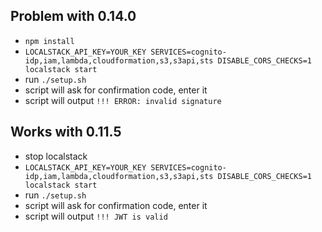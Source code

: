 ## Problem with 0.14.0
* `npm install`
* `LOCALSTACK_API_KEY=YOUR_KEY SERVICES=cognito-idp,iam,lambda,cloudformation,s3,s3api,sts DISABLE_CORS_CHECKS=1 localstack start`
* run `./setup.sh`
* script will ask for confirmation code, enter it
* script will output `!!! ERROR: invalid signature`

## Works with 0.11.5
* stop localstack
* `LOCALSTACK_API_KEY=YOUR_KEY SERVICES=cognito-idp,iam,lambda,cloudformation,s3,s3api,sts DISABLE_CORS_CHECKS=1 localstack start`
* run `./setup.sh`
* script will ask for confirmation code, enter it
* script will output `!!! JWT is valid`
